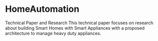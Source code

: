 # HomeAutomation
Technical Paper and Research
This technical paper focuses on research about building Smart Homes with Smart Appliances with a proposed architecture to manage heavy duty appliances.
